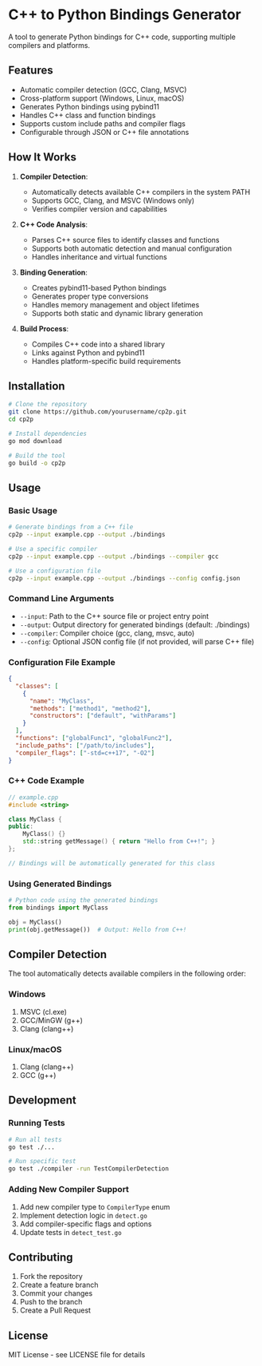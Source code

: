 # C++ to Python Bindings Generator

A tool to generate Python bindings for C++ code, supporting multiple compilers and platforms.

## Features

- Automatic compiler detection (GCC, Clang, MSVC)
- Cross-platform support (Windows, Linux, macOS)
- Generates Python bindings using pybind11
- Handles C++ class and function bindings
- Supports custom include paths and compiler flags
- Configurable through JSON or C++ file annotations

## How It Works

1. **Compiler Detection**:
   - Automatically detects available C++ compilers in the system PATH
   - Supports GCC, Clang, and MSVC (Windows only)
   - Verifies compiler version and capabilities

2. **C++ Code Analysis**:
   - Parses C++ source files to identify classes and functions
   - Supports both automatic detection and manual configuration
   - Handles inheritance and virtual functions

3. **Binding Generation**:
   - Creates pybind11-based Python bindings
   - Generates proper type conversions
   - Handles memory management and object lifetimes
   - Supports both static and dynamic library generation

4. **Build Process**:
   - Compiles C++ code into a shared library
   - Links against Python and pybind11
   - Handles platform-specific build requirements

## Installation

```bash
# Clone the repository
git clone https://github.com/yourusername/cp2p.git
cd cp2p

# Install dependencies
go mod download

# Build the tool
go build -o cp2p
```

## Usage

### Basic Usage

```bash
# Generate bindings from a C++ file
cp2p --input example.cpp --output ./bindings

# Use a specific compiler
cp2p --input example.cpp --output ./bindings --compiler gcc

# Use a configuration file
cp2p --input example.cpp --output ./bindings --config config.json
```

### Command Line Arguments

- `--input`: Path to the C++ source file or project entry point
- `--output`: Output directory for generated bindings (default: ./bindings)
- `--compiler`: Compiler choice (gcc, clang, msvc, auto)
- `--config`: Optional JSON config file (if not provided, will parse C++ file)

### Configuration File Example

```json
{
  "classes": [
    {
      "name": "MyClass",
      "methods": ["method1", "method2"],
      "constructors": ["default", "withParams"]
    }
  ],
  "functions": ["globalFunc1", "globalFunc2"],
  "include_paths": ["/path/to/includes"],
  "compiler_flags": ["-std=c++17", "-O2"]
}
```

### C++ Code Example

```cpp
// example.cpp
#include <string>

class MyClass {
public:
    MyClass() {}
    std::string getMessage() { return "Hello from C++!"; }
};

// Bindings will be automatically generated for this class
```

### Using Generated Bindings

```python
# Python code using the generated bindings
from bindings import MyClass

obj = MyClass()
print(obj.getMessage())  # Output: Hello from C++!
```

## Compiler Detection

The tool automatically detects available compilers in the following order:

### Windows
1. MSVC (cl.exe)
2. GCC/MinGW (g++)
3. Clang (clang++)

### Linux/macOS
1. Clang (clang++)
2. GCC (g++)

## Development

### Running Tests

```bash
# Run all tests
go test ./...

# Run specific test
go test ./compiler -run TestCompilerDetection
```

### Adding New Compiler Support

1. Add new compiler type to `CompilerType` enum
2. Implement detection logic in `detect.go`
3. Add compiler-specific flags and options
4. Update tests in `detect_test.go`

## Contributing

1. Fork the repository
2. Create a feature branch
3. Commit your changes
4. Push to the branch
5. Create a Pull Request

## License

MIT License - see LICENSE file for details